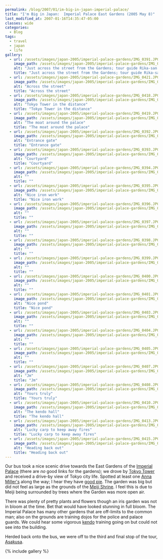```yaml
---
permalink: /blog/2007/01/im-big-in-japan-imperial-palace/
title: "I'm Big in Japan:  Imperial Palace East Gardens (2005 May 8)"
last_modified_at: 2007-01-16T14:35:47-05:00
classes: wide
categories:
  - Blog
tags:
  - travel
  - japan
  - life
gallery:
  - url: /assets/images/japan-2005/imperial-palace-gardens/IMG_0391.JPG
    image_path: /assets/images/japan-2005/imperial-palace-gardens/IMG_0391.JPG
    alt: "Just across the street from the Gardens; tour guide Rika-san holds the lucky kitty flag to guide us across."
    title: "Just across the street from the Gardens; tour guide Rika-san holds the lucky kitty flag to guide us across."
  - url: /assets/images/japan-2005/imperial-palace-gardens/IMG_0421.JPG
    image_path: /assets/images/japan-2005/imperial-palace-gardens/IMG_0421.JPG
    alt: "Across the street"
    title: "Across the street"
  - url: /assets/images/japan-2005/imperial-palace-gardens/IMG_0418.JPG
    image_path: /assets/images/japan-2005/imperial-palace-gardens/IMG_0418.JPG
    alt: "Tokyo Tower in the distance"
    title: "Tokyo Tower in the distance"
  - url: /assets/images/japan-2005/imperial-palace-gardens/IMG_0419.JPG
    image_path: /assets/images/japan-2005/imperial-palace-gardens/IMG_0419.JPG
    alt: "The moat around the palace"
    title: "The moat around the palace"
  - url: /assets/images/japan-2005/imperial-palace-gardens/IMG_0392.JPG
    image_path: /assets/images/japan-2005/imperial-palace-gardens/IMG_0392.JPG
    alt: "Entrance gate"
    title: "Entrance gate"
  - url: /assets/images/japan-2005/imperial-palace-gardens/IMG_0393.JPG
    image_path: /assets/images/japan-2005/imperial-palace-gardens/IMG_0393.JPG
    alt: "Courtyard"
    title: "Courtyard"
  - url: /assets/images/japan-2005/imperial-palace-gardens/IMG_0394.JPG
    image_path: /assets/images/japan-2005/imperial-palace-gardens/IMG_0394.JPG
    alt: ""
    title: ""
  - url: /assets/images/japan-2005/imperial-palace-gardens/IMG_0395.JPG
    image_path: /assets/images/japan-2005/imperial-palace-gardens/IMG_0395.JPG
    alt: "Nice iron work"
    title: "Nice iron work"
  - url: /assets/images/japan-2005/imperial-palace-gardens/IMG_0396.JPG
    image_path: /assets/images/japan-2005/imperial-palace-gardens/IMG_0396.JPG
    alt: ""
    title: ""
  - url: /assets/images/japan-2005/imperial-palace-gardens/IMG_0397.JPG
    image_path: /assets/images/japan-2005/imperial-palace-gardens/IMG_0397.JPG
    alt: ""
    title: ""
  - url: /assets/images/japan-2005/imperial-palace-gardens/IMG_0398.JPG
    image_path: /assets/images/japan-2005/imperial-palace-gardens/IMG_0398.JPG
    alt: ""
    title: ""
  - url: /assets/images/japan-2005/imperial-palace-gardens/IMG_0399.JPG
    image_path: /assets/images/japan-2005/imperial-palace-gardens/IMG_0399.JPG
    alt: ""
    title: ""
  - url: /assets/images/japan-2005/imperial-palace-gardens/IMG_0400.JPG
    image_path: /assets/images/japan-2005/imperial-palace-gardens/IMG_0400.JPG
    alt: ""
    title: ""
  - url: /assets/images/japan-2005/imperial-palace-gardens/IMG_0401.JPG
    image_path: /assets/images/japan-2005/imperial-palace-gardens/IMG_0401.JPG
    alt: "Nice pond"
    title: "Nice pond"
  - url: /assets/images/japan-2005/imperial-palace-gardens/IMG_0403.JPG
    image_path: /assets/images/japan-2005/imperial-palace-gardens/IMG_0403.JPG
    alt: ""
    title: ""
  - url: /assets/images/japan-2005/imperial-palace-gardens/IMG_0404.JPG
    image_path: /assets/images/japan-2005/imperial-palace-gardens/IMG_0404.JPG
    alt: ""
    title: ""
  - url: /assets/images/japan-2005/imperial-palace-gardens/IMG_0405.JPG
    image_path: /assets/images/japan-2005/imperial-palace-gardens/IMG_0405.JPG
    alt: ""
    title: ""
  - url: /assets/images/japan-2005/imperial-palace-gardens/IMG_0407.JPG
    image_path: /assets/images/japan-2005/imperial-palace-gardens/IMG_0407.JPG
    alt: "Jm"
    title: "Jm"
  - url: /assets/images/japan-2005/imperial-palace-gardens/IMG_0408.JPG
    image_path: /assets/images/japan-2005/imperial-palace-gardens/IMG_0408.JPG
    alt: "Yours truly"
    title: "Yours truly"
  - url: /assets/images/japan-2005/imperial-palace-gardens/IMG_0410.JPG
    image_path: /assets/images/japan-2005/imperial-palace-gardens/IMG_0410.JPG
    alt: "The kendo hall"
    title: "The kendo hall"
  - url: /assets/images/japan-2005/imperial-palace-gardens/IMG_0413.JPG
    image_path: /assets/images/japan-2005/imperial-palace-gardens/IMG_0413.JPG
    alt: "Lucky carp to keep away fires"
    title: "Lucky carp to keep away fires"
  - url: /assets/images/japan-2005/imperial-palace-gardens/IMG_0415.JPG
    image_path: /assets/images/japan-2005/imperial-palace-gardens/IMG_0415.JPG
    alt: "Heading back out"
    title: "Heading back out"
---
```


Our bus took a nice scenic drive towards the East Gardens of the [Imperial Palace](http://en.wikipedia.org/wiki/Imperial_palace_tokyo) (there are *no*
good links for the gardens); we drove by [Tokyo Tower](http://en.wikipedia.org/wiki/Tokyo_Tower) and received a drive-by
view of Tokyo city life. Spotted at least one [Anna Miller's](http://en.wikipedia.org/wiki/Anna_Miller%27s) along the
way; I hear they have [good pie](http://www.miltontrainworks.com/Misc/Japan/AnnaMillers/). The garden was big but did
not feel as large as the grounds of the [Meiji Shrine](http://en.wikipedia.org/wiki/Meiji_Shrine). I feel this is due to
Meiji being surrounded by trees where the Garden was more open air.

There was plenty of pretty plants and flowers though an iris garden was not in bloom at the time. Bet that would have
looked stunning in full bloom. The Imperial Palace has many other gardens that are off-limits to the common man; also on
the grounds are training dojos for the police and palace guards. We could hear some vigorous
[kendo](http://en.wikipedia.org/wiki/Kendo) training going on but could not see into the building.

Herded back onto the bus, we were off to the third and final stop of the tour, [Asakusa](http://en.wikipedia.org/wiki/Asakusa).
                                                                                                                  
{% include gallery %}